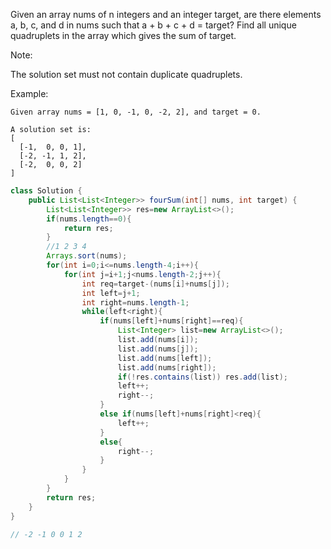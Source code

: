 Given an array nums of n integers and an integer target, are there elements a, b, c, and d in nums such that a + b + c + d = target? Find all unique quadruplets in the array which gives the sum of target.

Note:

The solution set must not contain duplicate quadruplets.

Example:
```
Given array nums = [1, 0, -1, 0, -2, 2], and target = 0.

A solution set is:
[
  [-1,  0, 0, 1],
  [-2, -1, 1, 2],
  [-2,  0, 0, 2]
]
```
```java
class Solution {
    public List<List<Integer>> fourSum(int[] nums, int target) {
        List<List<Integer>> res=new ArrayList<>();
        if(nums.length==0){
            return res;
        }
        //1 2 3 4
        Arrays.sort(nums);
        for(int i=0;i<=nums.length-4;i++){
            for(int j=i+1;j<nums.length-2;j++){
                int req=target-(nums[i]+nums[j]);       
                int left=j+1;
                int right=nums.length-1;
                while(left<right){
                    if(nums[left]+nums[right]==req){
                        List<Integer> list=new ArrayList<>();
                        list.add(nums[i]);
                        list.add(nums[j]);
                        list.add(nums[left]);
                        list.add(nums[right]);
                        if(!res.contains(list)) res.add(list);
                        left++;
                        right--;
                    }
                    else if(nums[left]+nums[right]<req){
                        left++;
                    }
                    else{
                        right--;
                    }
                }
            }
        }
        return res;
    }
}

// -2 -1 0 0 1 2 
```
